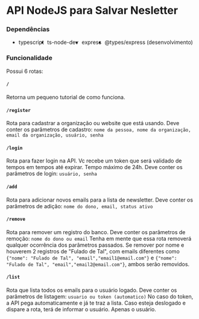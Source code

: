# API NodeJS para Salvar Nesletter

### Dependências

<ul style="display: flex; flex-direction: row; justify-content: space-evenly;">
  <li>typescript</li>
  <li>ts-node-dev</li>
  <li>express</li>
  <li>@types/express (desenvolvimento)</li>
</ul>

### Funcionalidade

Possui 6 rotas:

#### ``/``

Retorna um pequeno tutorial de como funciona.

#### ``/register``

Rota para cadastrar a organização ou website que está usando.
Deve conter os parâmetros de cadastro: ``nome da pessoa, nome da organização, email da organização, usuário, senha``

#### ``/login``

Rota para fazer login na API. Vc recebe um token que será validado de tempos em tempos até expirar. Tempo máximo de 24h.
Deve conter os parâmetros de login: ``usuário, senha``

#### ``/add``

Rota para adicionar novos emails para a lista de newsletter.
Deve conter os parâmetros de adição: ``nome do dono, email, status ativo``

#### ``/remove``

Rota para remover um registro do banco.
Deve conter os parâmetros de remoção: ``nome do dono ou email``
Tenha em mente que essa rota removerá qualquer ocorrência dos parâmetros passados. Se remover por nome e houverem 2 registros de "Fulado de Tal", com emails diferentes como ``{"nome": "Fulado de Tal", "email","email1@email.com"}`` e ``{"nome": "Fulado de Tal", "email","email2@email.com"}``, ambos serão removidos. 

#### ``/list``

Rota que lista todos os emails para o usuário logado.
Deve conter os parâmetros de listagem: ``usuario ou token (automatico)``
No caso do token, a API pega automaticamente e já te traz a lista. Caso esteja deslogado e dispare a rota, terá de informar o usuário. Apenas o usuário.
